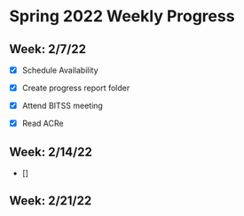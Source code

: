 # Spring 2022 Weekly Progress
## Week: 2/7/22
- [x] Schedule Availability
- [x] Create progress report folder
- [x] Attend BITSS meeting
- [x] Read ACRe


## Week: 2/14/22
- []

## Week: 2/21/22
